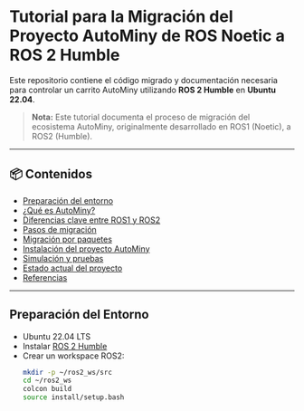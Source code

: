 # Tutorial para la Migración del Proyecto AutoMiny de ROS Noetic a ROS 2 Humble

Este repositorio contiene el código migrado y documentación necesaria para controlar un carrito AutoMiny utilizando **ROS 2 Humble** en **Ubuntu 22.04**.

> **Nota:** Este tutorial documenta el proceso de migración del ecosistema AutoMiny, originalmente desarrollado en ROS1 (Noetic), a ROS2 (Humble).

---

## 📦 Contenidos

- [Preparación del entorno](#preparación-del-entorno)
- [¿Qué es AutoMiny?](#qué-es-autominy)
- [Diferencias clave entre ROS1 y ROS2](#diferencias-ros1-vs-ros2)
- [Pasos de migración](#pasos-de-migración)
- [Migración por paquetes](#migración-por-paquetes)
- [Instalación del proyecto AutoMiny](#instalación-del-proyecto-autominy)
- [Simulación y pruebas](#simulación-y-pruebas)
- [Estado actual del proyecto](#estado-actual-del-proyecto)
- [Referencias](#referencias)

---

## Preparación del Entorno

- Ubuntu 22.04 LTS
- Instalar [ROS 2 Humble](https://docs.ros.org/en/humble/Installation/Ubuntu-Install-Debians.html)
- Crear un workspace ROS2:  
  ```bash
  mkdir -p ~/ros2_ws/src
  cd ~/ros2_ws
  colcon build
  source install/setup.bash
